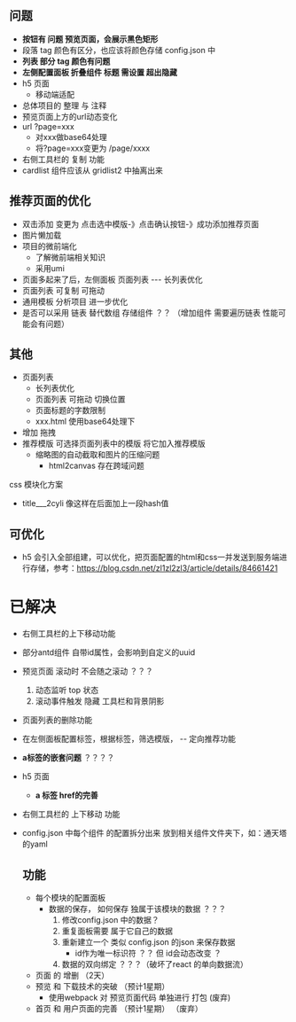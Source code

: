 ## 问题
- **按钮有 问题  预览页面，会展示黑色矩形**
- 段落 tag 颜色有区分，也应该将颜色存储 config.json 中
- **列表 部分 tag 颜色有问题**
- **左侧配置面板 折叠组件 标题 需设置 超出隐藏**
- h5 页面 
    - 移动端适配
- 总体项目的 整理 与 注释
- 预览页面上方的url动态变化
- url ?page=xxx 
    - 对xxx做base64处理
    - 将?page=xxx变更为 /page/xxxx
- 右侧工具栏的 复制 功能
- cardlist 组件应该从 gridlist2 中抽离出来
## 推荐页面的优化
- 双击添加 变更为 点击选中模版-》点击确认按钮-》成功添加推荐页面
- 图片懒加载
- 项目的微前端化
    - 了解微前端相关知识
    - 采用umi
- 页面多起来了后，左侧面板 页面列表 --- 长列表优化
- 页面列表 可复制 可拖动
- 通用模板  分析项目 进一步优化
- 是否可以采用 链表 替代数组 存储组件 ？？ （增加组件 需要遍历链表 性能可能会有问题）


## 其他
- 页面列表
    - 长列表优化
    - 页面列表 可拖动 切换位置
    - 页面标题的字数限制
    - xxx.html 使用base64处理下
- 增加 拖拽
- 推荐模版 可选择页面列表中的模版 将它加入推荐模版
    - 缩略图的自动截取和图片的压缩问题
        - html2canvas 存在跨域问题

css 模块化方案
- title___2cyli  像这样在后面加上一段hash值

## 可优化
- h5 会引入全部组建，可以优化，把页面配置的html和css一并发送到服务端进行存储，参考：https://blog.csdn.net/zl1zl2zl3/article/details/84661421


# 已解决
- 右侧工具栏的上下移动功能
- 部分antd组件 自带id属性，会影响到自定义的uuid
- 预览页面 滚动时 不会随之滚动 ？？？
    1. 动态监听 top 状态
    2. 滚动事件触发 隐藏 工具栏和背景阴影
- 页面列表的删除功能
- 在左侧面板配置标签，根据标签，筛选模版，   -- 定向推荐功能
- **a标签的嵌套问题** ？？？？
- h5 页面 
    - **a 标签 href的完善**
- 右侧工具栏的 上下移动 功能
- config.json 中每个组件 的配置拆分出来 放到相关组件文件夹下，如：通天塔的yaml

    ## 功能
    - 每个模块的配置面板
        - 数据的保存， 如何保存 独属于该模块的数据 ？？？ 
            1. 修改config.json 中的数据？
            2. 重复面板需要 属于它自己的数据
            3. 重新建立一个 类似 config.json 的json 来保存数据
                - id作为唯一标识符 ？？ 但 id会动态改变 ？
            4. 数据的双向绑定 ？？？（破坏了react 的单向数据流）
    - 页面 的 增删 （2天）
    - 预览 和 下载技术的突破 （预计1星期）
        - 使用webpack 对 预览页面代码 单独进行 打包  (废弃)
    - 首页 和 用户页面的完善 （预计1星期）  （废弃）